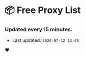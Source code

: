 # :package: Free Proxy List
### Updated every 15 minutes.

- Last updated: `2024-07-12 13:48`

:heart:
